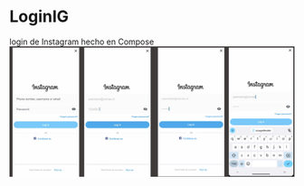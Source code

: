 # LoginIG
login de Instagram hecho en Compose
<img src="https://github.com/ivette2021/LoginIG/blob/master/Presentacion%20de%20la%20app%20sin%20anotaciones.jpg">
